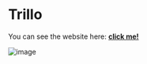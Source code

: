 # Trillo
You can see the website here: <a href='https://trill-o.netlify.app/'><strong> click me! </strong></a>

![image](https://user-images.githubusercontent.com/91326015/189452798-717d5f94-cd56-4d90-b2a0-995852388b7e.png)
